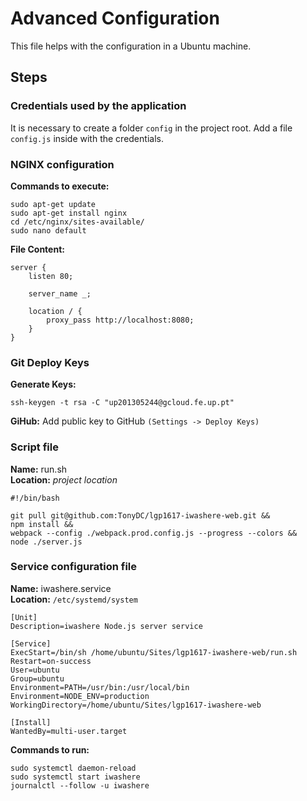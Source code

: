 # Advanced Configuration
This file helps with the configuration in a Ubuntu machine.

## Steps

### Credentials used by the application 
It is necessary to create a folder ```config``` in the project root. Add a file ```config.js``` inside with the credentials.

### NGINX configuration
**Commands to execute:**

```
sudo apt-get update
sudo apt-get install nginx
cd /etc/nginx/sites-available/
sudo nano default 
```

**File Content:**  

```
server {
    listen 80;

    server_name _;

    location / {
        proxy_pass http://localhost:8080;
    }
}
```

### Git Deploy Keys
**Generate Keys:**
```
ssh-keygen -t rsa -C "up201305244@gcloud.fe.up.pt"
```
**GiHub:** Add public key to GitHub ```(Settings -> Deploy Keys)```

### Script file
**Name:** run.sh  
**Location:** _project location_

```
#!/bin/bash

git pull git@github.com:TonyDC/lgp1617-iwashere-web.git &&
npm install &&
webpack --config ./webpack.prod.config.js --progress --colors &&
node ./server.js
```

### Service configuration file
**Name:** iwashere.service  
**Location:** ```/etc/systemd/system```

```
[Unit]
Description=iwashere Node.js server service

[Service]
ExecStart=/bin/sh /home/ubuntu/Sites/lgp1617-iwashere-web/run.sh
Restart=on-success
User=ubuntu
Group=ubuntu
Environment=PATH=/usr/bin:/usr/local/bin
Environment=NODE_ENV=production
WorkingDirectory=/home/ubuntu/Sites/lgp1617-iwashere-web

[Install]
WantedBy=multi-user.target
```

**Commands to run:**

```
sudo systemctl daemon-reload
sudo systemctl start iwashere
journalctl --follow -u iwashere
```
